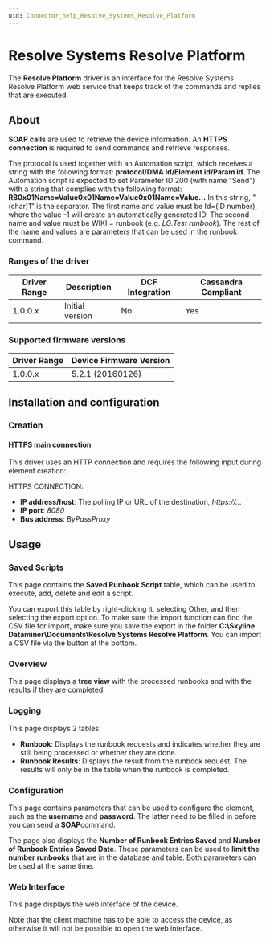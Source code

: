 ```yaml
---
uid: Connector_help_Resolve_Systems_Resolve_Platform
---
```


# Resolve Systems Resolve Platform

The **Resolve Platform** driver is an interface for the Resolve Systems Resolve Platform web service that keeps track of the commands and replies that are executed.

## About

**SOAP calls** are used to retrieve the device information. An **HTTPS** **connection** is required to send commands and retrieve responses.

The protocol is used together with an Automation script, which receives a string with the following format: **protocol/DMA id/Element id/Param id**. The Automation script is expected to set Parameter ID 200 (with name "Send") with a string that complies with the following format: **RB0x01Name=Value0x01Name=Value0x01Name=Value...** In this string, "(char)1" is the separator. The first name and value must be Id=(ID number), where the value -1 will create an automatically generated ID. The second name and value must be WIKI = runbook (e.g. *LG.Test runbook*). The rest of the name and values are parameters that can be used in the runbook command.

### Ranges of the driver

| **Driver Range** | **Description** | **DCF Integration** | **Cassandra Compliant** |
|------------------|-----------------|---------------------|-------------------------|
| 1.0.0.x          | Initial version | No                  | Yes                     |

### Supported firmware versions

| **Driver Range** | **Device Firmware Version** |
|------------------|-----------------------------|
| 1.0.0.x          | 5.2.1 (20160126)            |

## Installation and configuration

### Creation

#### HTTPS main connection

This driver uses an HTTP connection and requires the following input during element creation:

HTTPS CONNECTION:

- **IP address/host**: The polling IP or URL of the destination, *https://...*
- **IP port**: *8080*
- **Bus address**: *ByPassProxy*

## Usage

### Saved Scripts

This page contains the **Saved Runbook Script** table, which can be used to execute, add, delete and edit a script.

You can export this table by right-clicking it, selecting Other, and then selecting the export option. To make sure the import function can find the CSV file for import, make sure you save the export in the folder **C:\Skyline Dataminer\Documents\Resolve Systems Resolve Platform**. You can import a CSV file via the button at the bottom.

### Overview

This page displays a **tree view** with the processed runbooks and with the results if they are completed.

### Logging

This page displays 2 tables:

- **Runbook**: Displays the runbook requests and indicates whether they are still being processed or whether they are done.
- **Runbook Results**: Displays the result from the runbook request. The results will only be in the table when the runbook is completed.

### Configuration

This page contains parameters that can be used to configure the element, such as the **username** and **password**. The latter need to be filled in before you can send a **SOAP**command.

The page also displays the **Number of Runbook Entries Saved** and **Number of Runbook Entries Saved Date**. These parameters can be used to **limit the number runbooks** that are in the database and table. Both parameters can be used at the same time.

### Web Interface

This page displays the web interface of the device.

Note that the client machine has to be able to access the device, as otherwise it will not be possible to open the web interface.
